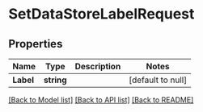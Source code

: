 # SetDataStoreLabelRequest

## Properties
Name | Type | Description | Notes
------------ | ------------- | ------------- | -------------
**Label** | **string** |  | [default to null]

[[Back to Model list]](../README.md#documentation-for-models) [[Back to API list]](../README.md#documentation-for-api-endpoints) [[Back to README]](../README.md)


